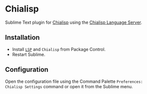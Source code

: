 # Chialisp

Sublime Text plugin for [Chialisp](https://github.com/typescript-language-server/typescript-language-server) using the [Chialisp Language Server](https://github.com/Chia-Network/vscode-chialisp-lsp).

## Installation

 * Install [`LSP`](https://packagecontrol.io/packages/LSP) and `Chialisp` from Package Control.
 * Restart Sublime.

## Configuration

Open the configuration file using the Command Palette `Preferences: Chialisp Settings` command or open it from the Sublime menu.

